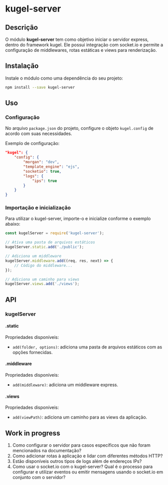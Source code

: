 # kugel-server

## Descrição

O módulo **kugel-server** tem como objetivo iniciar o servidor express, dentro do framework kugel. Ele possui integração com socket.io e permite a configuração de middlewares, rotas estáticas e views para renderização.

## Instalação

Instale o módulo como uma dependência do seu projeto:

```bash
npm install --save kugel-server
```

## Uso

### Configuração

No arquivo `package.json` do projeto, configure o objeto `kugel.config` de acordo com suas necessidades.

Exemplo de configuração:

```json
"kugel": {
    "config": {
        "morgan": "dev",
        "template_engine": "ejs",
        "socketio": true,
        "logs": {
            "ips": true
        }
    }
}
```

### Importação e inicialização

Para utilizar o kugel-server, importe-o e inicialize conforme o exemplo abaixo:

```js
const kugelServer = require('kugel-server');

// Ativa uma pasta de arquivos estáticos
kugelServer.static.add('./public');

// Adiciona um middleware
kugelServer.middleware.add((req, res, next) => {
    // Código do middleware...
});

// Adiciona um caminho para views
kugelServer.views.add('./views');
```

## API

### kugelServer

#### .static

Propriedades disponíveis:

- `add(folder, options)`: adiciona uma pasta de arquivos estáticos com as opções fornecidas.

#### .middleware

Propriedades disponíveis:

- `add(middleware)`: adiciona um middleware express.

#### .views

Propriedades disponíveis:

- `add(viewPath)`: adiciona um caminho para as views da aplicação.

## Work in progress

1. Como configurar o servidor para casos específicos que não foram mencionados na documentação?
2. Como adicionar rotas à aplicação e lidar com diferentes métodos HTTP?
3. Estão disponíveis outros tipos de logs além de endereços IPs?
4. Como usar o socket.io com o kugel-server? Qual é o processo para configurar e utilizar eventos ou emitir mensagens usando o socket.io em conjunto com o servidor?